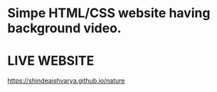 # Simpe HTML/CSS website having background video.


# LIVE WEBSITE 

https://shindeaishvarya.github.io/nature
